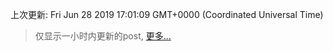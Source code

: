 
  
 上次更新: Fri Jun 28 2019 17:01:09 GMT+0000 (Coordinated Universal Time) 

 > 仅显示一小时内更新的post, [更多...](screenshots/)
  